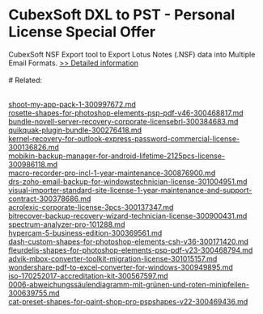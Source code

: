 # CubexSoft DXL to PST - Personal License Special Offer
CubexSoft NSF Export tool to Export Lotus Notes (.NSF) data into Multiple Email Formats.
[>> Detailed information](https://secure.shareit.com/shareit/product.html?productid=300799653&affiliateid=200057808)<br/><br/># Related:

<br />[shoot-my-app-pack-1-300997672.md](https://github.com/downloadplanet/downloadplanet/blob/main/shoot-my-app-pack-1-300997672.md)<br />[rosette-shapes-for-photoshop-elements-psp-pdf-v46-300468817.md](https://github.com/downloadplanet/downloadplanet/blob/main/rosette-shapes-for-photoshop-elements-psp-pdf-v46-300468817.md)<br />[bundle-novell-server-recovery-corporate-licensebrl-300384683.md](https://github.com/downloadplanet/downloadplanet/blob/main/bundle-novell-server-recovery-corporate-licensebrl-300384683.md)<br />[quikquak-plugin-bundle-300276418.md](https://github.com/downloadplanet/downloadplanet/blob/main/quikquak-plugin-bundle-300276418.md)<br />[kernel-recovery-for-outlook-express-password-commercial-license-300136826.md](https://github.com/downloadplanet/downloadplanet/blob/main/kernel-recovery-for-outlook-express-password-commercial-license-300136826.md)<br />[mobikin-backup-manager-for-android-lifetime-2125pcs-license-300986118.md](https://github.com/downloadplanet/downloadplanet/blob/main/mobikin-backup-manager-for-android-lifetime-2125pcs-license-300986118.md)<br />[macro-recorder-pro-incl-1-year-maintenance-300876900.md](https://github.com/downloadplanet/downloadplanet/blob/main/macro-recorder-pro-incl-1-year-maintenance-300876900.md)<br />[drs-zoho-email-backup-for-windowstechnician-license-301004951.md](https://github.com/downloadplanet/downloadplanet/blob/main/drs-zoho-email-backup-for-windowstechnician-license-301004951.md)<br />[visual-importer-standard-site-license-1-year-maintenance-and-support-contract-300378686.md](https://github.com/downloadplanet/downloadplanet/blob/main/visual-importer-standard-site-license-1-year-maintenance-and-support-contract-300378686.md)<br />[acrolexic-corporate-license-3pcs-300137347.md](https://github.com/downloadplanet/downloadplanet/blob/main/acrolexic-corporate-license-3pcs-300137347.md)<br />[bitrecover-backup-recovery-wizard-technician-license-300900431.md](https://github.com/downloadplanet/downloadplanet/blob/main/bitrecover-backup-recovery-wizard-technician-license-300900431.md)<br />[spectrum-analyzer-pro-101288.md](https://github.com/downloadplanet/downloadplanet/blob/main/spectrum-analyzer-pro-101288.md)<br />[hypercam-5-business-edition-300369561.md](https://github.com/downloadplanet/downloadplanet/blob/main/hypercam-5-business-edition-300369561.md)<br />[dash-custom-shapes-for-photoshop-elements-csh-v36-300171420.md](https://github.com/downloadplanet/downloadplanet/blob/main/dash-custom-shapes-for-photoshop-elements-csh-v36-300171420.md)<br />[fleurdelis-shapes-for-photoshop-elements-psp-pdf-v23-300468794.md](https://github.com/downloadplanet/downloadplanet/blob/main/fleurdelis-shapes-for-photoshop-elements-psp-pdf-v23-300468794.md)<br />[advik-mbox-converter-toolkit-migration-license-301015157.md](https://github.com/downloadplanet/downloadplanet/blob/main/advik-mbox-converter-toolkit-migration-license-301015157.md)<br />[wondershare-pdf-to-excel-converter-for-windows-300949895.md](https://github.com/downloadplanet/downloadplanet/blob/main/wondershare-pdf-to-excel-converter-for-windows-300949895.md)<br />[iso-170252017-accreditation-kit-300567597.md](https://github.com/downloadplanet/downloadplanet/blob/main/iso-170252017-accreditation-kit-300567597.md)<br />[0006-abweichungssäulendiagramm-mit-grünen-und-roten-minipfeilen-300639755.md](https://github.com/downloadplanet/downloadplanet/blob/main/0006-abweichungssäulendiagramm-mit-grünen-und-roten-minipfeilen-300639755.md)<br />[cat-preset-shapes-for-paint-shop-pro-pspshapes-v22-300469436.md](https://github.com/downloadplanet/downloadplanet/blob/main/cat-preset-shapes-for-paint-shop-pro-pspshapes-v22-300469436.md)